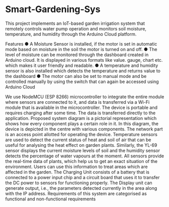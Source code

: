 # Smart-Gardening-Sys
This project implements an IoT-based garden irrigation system that remotely controls water pump operation and monitors soil moisture, temperature, and humidity through the Arduino Cloud platform.

Features
● A Moisture Sensor is installed, if the motor is set in automatic mode based on moisture
in the soil the motor is turned on and off.
● The level of moisture can be monitored through the dashboard created in Arduino cloud.
It is displayed in various formats like value. gauge, chart etc. which makes it user
friendly and readable.
● A temperature and humidity sensor is also installed which detects the temperature and
returns value to the dashboard
● The motor can also be set to manual mode and be controlled manually by using the
switch that can again be accessed using Arduino Cloud

We use NodeMCU (ESP 8266) microcontroller to integrate the entire module where sensors are
connected to it, and data is transferred via a Wi-Fi module that is available in the
microcontroller. The device is portable and requires charging after some time. The data is
transferred directly to the application. Proposed system diagram is a pictorial representation
which shows how every component plays a certain role in it. In this diagram, the device is
depicted in the centre with various components. The network part is an access point allotted for
operating the device. Temperature sensors are used to detect the current status of heat and soil
of air that can be useful for analysing the heat effect on garden plants. Similarly, the YL-69
sensor displays the current moisture levels of soil and the humidity sensor detects the
percentage of water vapours at the moment. All sensors provide the real-time data of plants,
which help us to get an exact situation of the environment.
Users can use this information to treat areas which are affected in the garden. The Charging
Unit consists of a battery that is connected to a power input chip and a circuit board that uses it
to transfer the DC power to sensors for functioning properly. The Display unit can generate
output, i.e., the parameters detected currently in the area along with the IP address.
Requirements of this system are categorised as functional and non-functional requirements
